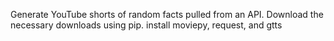 Generate YouTube shorts of random facts pulled from an API.
Download the necessary downloads using pip.
install moviepy, request, and gtts

